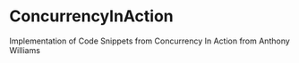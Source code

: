 # ConcurrencyInAction
Implementation of Code Snippets from Concurrency In Action from Anthony Williams
